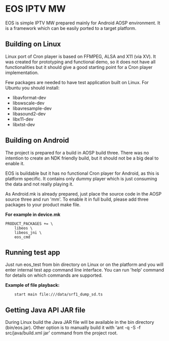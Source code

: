 # EOS IPTV MW
EOS is simple IPTV MW prepared mainly for Android AOSP environment.
It is a framework which can be easily ported to a target platform. 

## Building on Linux
Linux port of Cron player is based on FFMPEG, ALSA and X11 (via XV).
It was created for prototyping and functional demo, so it does not have all functionalities but it should give a good starting point for a Cron player implementation.

Few packages are needed to have test application built on Linux.
For Ubuntu you should install:
 - libavformat-dev
 - libswscale-dev
 - libavresample-dev
 - libasound2-dev
 - libx11-dev
 - libxtst-dev

## Building on Android 
The project is prepared for a build in AOSP build three. There was no intention to create an NDK friendly build, but it should not be a big deal to enable it.

EOS is buildable but it has no functional Cron player for Android, as this is platform specific.
It contains only dummy player which is just consuming the data and not really playing it.

As Android.mk is already prepared, just place the source code in the AOSP source three and run 'mm'.
To enable it in full build, please add three packages to your product make file.

**For example in device.mk**

	PRODUCT_PACKAGES += \
	    libeos \
	    libeos_jni \
	    eos_cmd

## Running test app
Just run eos_test from bin directory on Linux or on the platform and you will enter internal test app command line interface.
You can run 'help' command for details on which commands are supported.

**Example of file playback:**

		start main file:///data/srf1_dump_sd.ts

## Getting Java API JAR file
During Linux build the Java JAR file will be available in the bin directory (bin/eos.jar).
Other option is to manually build it with 'ant -q -S -f src/java/build.xml jar' command from the project root. 
